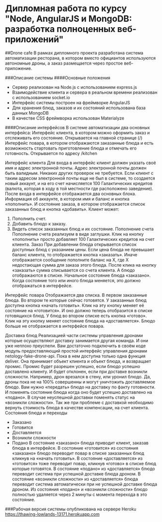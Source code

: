 Дипломная работа по курсу "Node, AngularJS и MongoDB: разработка полноценных веб-приложений"
============================================================================================

##Drone cafe
В рамках дипломного проекта разработана система автоматизации ресторана, в котором вместо официантов используются автономные дроны, а заказ размещается через простое веб-приложение.

###Описание системы
####Основные положения
- Сервер реализован на Node.js с использованием express.js
- Взаимодействие клиента и сервера в реальном времени реализован с использованием socket.io
- Интерфейс системы построен на фреймворке AngularJS
- Для хранения блюд, заказов и их состояний использована база данных MongoDB
- В качестве CSS фреймворка использован Materialyze

####Описание интерфейсов
В системе автоматизации два основных интерфейса:
Интерфейс клиента, в котором можно оформить заказ и отслеживать его состояние. Открывается на главной странице (/)
Интерфейс повара, в котором отображаются заказанные блюда и есть возможность стартовать приготовление блюда и отмечать его готовность. Открывается по адресу /kitchen

Интерфейс клиента
Для входа в интерфейс клиент должен указать своё имя и адрес электронной почты. Адрес электронной почты должен быть валидным. Никаких других проверок не требуется.
Если клиент с таким адресом электронной почты еще не был в системе, то создается новый аккаунт, и на его счет начисляется 100 Галактических кредитов (валюта, которая в ходу в той местности где расположено заведение).
После входа в интерфейсе отображается два основных блока. Информация об аккаунте, в котором имя и баланс и кнопка «пополнить». И состояние заказа, в котором отображается список заказанных блюд и кнопка «добавить».
Клиент может: 
1. Пополнить счет. 
2. Добавить блюдо к заказу. 
3. Видеть список заказанных блюд и их состояние.
Пополнение счета
Пополнение счета реализуем в виде заглушки. Клик на кнопку «пополнить» просто добавляет 100 Галактических кредитов на счет клиента.
Заказ
При добавлении блюда открывается список доступных блюд с указанием цены. Если цена блюда не превышает баланс клиента, то отображается кнопка «заказать». Иначе отображается сообщение пополните баланс на X, где X недостающая сумма для заказа этого блюда.
После клика на кнопку «заказать» сумма списывается со счета клиента. А блюдо отображаются в списке. Начальное состояние блюда «заказано». Когда состояние того или иного блюда меняется, это должно отображаться в интерфейсе.

Интерфейс повара
Отображается два списка. В первом заказанные блюда. Во втором те которые сейчас готовятся.
У заказанных блюд доступна кнопка «начать готовить». Клик на эту кнопку меняет её состояние на «готовится». И оно должно теперь отобразится в списке готовящихся блюд.
У блюд во втором списке есть кнопка «готово». Клик на эту кнопку меняет состояние блюда на «доставляется». Блюдо больше не отображается в интерфейсе повара.

Доставка блюд
Реализацией части системы управления дронами которые осуществляют доставку занимается другая команда. И они уже неплохо преуспели. Вам достаточно подключить в своём коде модуль предоставляющий простой интерфейс управления дронами netology-fake-drone-api.
Пока в нем доступна только одна функция deliver. Она принимает объект клиента и объект блюда, и возвращает промис. Промис будет разрешен успешно, если блюдо успешно доставлено клиенту. И будет отклонен, если при доставке возникли сложности. Например, дрон врезался в стену, или уронил блюдо. Да, дроны пока не на 100% совершенны и могут уничтожить доставляемое блюдо.
Вам нужно «передать» блюдо на доставку по факту готовности. И поменять состояние блюда когда оно будет успешно доставлено на «подано». В случае неуспешной доставки поменять статус на «возникли сложности». Так же при проблеме с доставкой необходимо вернуть стоимость блюда в качестве компенсации, на счет клиента.
Состояния блюда и переходы
- Заказано
- Готовится
- Доставляется
- Возникли сложности
- Подано
В состояние «заказано» блюда приводит клиент, заказав блюда в интерфейсе.
В состояние «готовится» из состояния «заказано» блюдо переводит повар в списке заказанных блюд кликнув на «начать готовить».
В состояние «доставляется» из «готовится» тоже переводит повар, кликнув «готово» в списке блюд которые готовятся.
В состояние «подано» из «доставляется» блюдо переводит система при успешной доставке блюда дроном.
В состояние «возникли сложности» из «доставляется» блюда переводит система автоматически при не успешной доставке блюда дроном.
Из состояния «подано» и «возникли сложности» блюдо полностью удаляется через 2 минуты с момента перехода в это состояние.

###Рабочая версия системы опубликована на сервере Heroku
https://thawing-lowlands-13171.herokuapp.com
